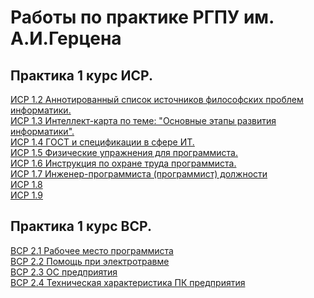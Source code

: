 # Работы по практике РГПУ им. А.И.Герцена
## Практика 1 курс ИСР.
[ИСР 1.2 Аннотированный список источников философских проблем информатики.](https://github.com/EPereverza/Herzen/blob/main/ПереверзаЕА_ИСР_1.2_1курс_СписокФилософскихПроблемИнформатики.pdf)<br>
[ИСР 1.3 Интеллект-карта по теме: "Основные этапы развития информатики".](https://github.com/EPereverza/Herzen/blob/main/ПереверзаЕА_ИСР_1.3_1курс_ЭтапыРазвитияИнформатики.png)<br>
[ИСР 1.4 ГОСТ и спецификации в сфере ИТ.](https://github.com/EPereverza/Herzen/blob/main/ПереверзаЕА_ИСР_1.4_1курс_гостИТ.pdf)<br>
[ИСР 1.5 Физические упражнения для программиста.](https://github.com/EPereverza/Herzen/blob/main/ПереверзаЕА_ИСР_1.5_1курс_ФизУпрПрограммиста.pdf)<br>
[ИСР 1.6 Инструкция по охране труда программиста.](https://github.com/EPereverza/Herzen/blob/main/ПереверзаЕА_ИСР_1.6_1курс_ОхранаТрудаПрограммиста.pdf)<br>
[ИСР 1.7 Инженер-программиста (программист) должности](https://github.com/EPereverza/Herzen/blob/main/ПереверзаЕА_ИСР_1.7_1курс_Инженер-ПрограммистДолжности.pdf)<br>
[ИСР 1.8]()</br>
[ИСР 1.9]()</br>
## Практика 1 курс ВСР.
[ВСР 2.1 Рабочее место программиста](https://github.com/EPereverza/Herzen/blob/main/ПереверзаЕА_ВСР_2.1_1курс_РабочееМесто.pdf)</br>
[ВСР 2.2 Помощь при электротравме](https://github.com/EPereverza/Herzen/blob/main/ПереверзаЕА_ВСР_2.2_1курс_Эл.Травма.pdf)</br>
[ВСР 2.3 ОС предприятия](https://github.com/EPereverza/Herzen/blob/main/ПереверзаЕА_ВСР_2.3_1курс_ОСПредприятия.pdf)</br>
[ВСР 2.4 Техническая характеристика ПК предприятия](https://github.com/EPereverza/Herzen/blob/main/ПереверзаЕА_ВСР_2.4_1курс_Хар-каПК.pdf)</br>
